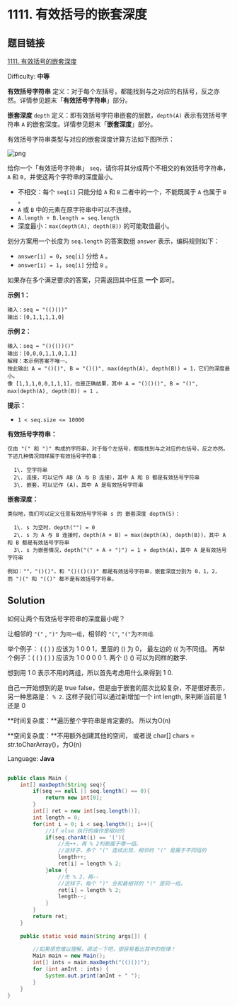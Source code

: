 # 1111. 有效括号的嵌套深度

## 题目链接

[1111\. 有效括号的嵌套深度](https://leetcode-cn.com/problems/maximum-nesting-depth-of-two-valid-parentheses-strings/)

Difficulty: **中等**

**有效括号字符串** 定义：对于每个左括号，都能找到与之对应的右括号，反之亦然。详情参见题末「**有效括号字符串**」部分。

**嵌套深度** `depth` 定义：即有效括号字符串嵌套的层数，`depth(A)` 表示有效括号字符串 `A` 的嵌套深度。详情参见题末「**嵌套深度**」部分。

有效括号字符串类型与对应的嵌套深度计算方法如下图所示：

![png](https://assets.leetcode-cn.com/aliyun-lc-upload/uploads/2020/04/01/1111.png)

给你一个「有效括号字符串」 `seq`，请你将其分成两个不相交的有效括号字符串，`A` 和 `B`，并使这两个字符串的深度最小。

* 不相交：每个 `seq[i]` 只能分给 `A` 和 `B` 二者中的一个，不能既属于 `A` 也属于 `B` 。
* `A` 或 `B` 中的元素在原字符串中可以不连续。
* `A.length + B.length = seq.length`
* 深度最小：`max(depth(A), depth(B))` 的可能取值最小。 

划分方案用一个长度为 `seq.length` 的答案数组 `answer` 表示，编码规则如下：

* `answer[i] = 0`，`seq[i]` 分给 `A` 。
* `answer[i] = 1`，`seq[i]` 分给 `B` 。

如果存在多个满足要求的答案，只需返回其中任意 **一个** 即可。

**示例 1：**

```
输入：seq = "(()())"
输出：[0,1,1,1,1,0]
```

**示例 2：**

```
输入：seq = "()(())()"
输出：[0,0,0,1,1,0,1,1]
解释：本示例答案不唯一。
按此输出 A = "()()", B = "()()", max(depth(A), depth(B)) = 1，它们的深度最小。
像 [1,1,1,0,0,1,1,1]，也是正确结果，其中 A = "()()()", B = "()", max(depth(A), depth(B)) = 1 。 
```

**提示：**

* `1 < seq.size <= 10000`

**有效括号字符串：**

```
仅由 "(" 和 ")" 构成的字符串，对于每个左括号，都能找到与之对应的右括号，反之亦然。
下述几种情况同样属于有效括号字符串：

  1\. 空字符串
  2\. 连接，可以记作 AB（A 与 B 连接），其中 A 和 B 都是有效括号字符串
  3\. 嵌套，可以记作 (A)，其中 A 是有效括号字符串
```

**嵌套深度：**

```
类似地，我们可以定义任意有效括号字符串 s 的 嵌套深度 depth(S)：

  1\. s 为空时，depth("") = 0
  2\. s 为 A 与 B 连接时，depth(A + B) = max(depth(A), depth(B))，其中 A 和 B 都是有效括号字符串
  3\. s 为嵌套情况，depth("(" + A + ")") = 1 + depth(A)，其中 A 是有效括号字符串

例如：""，"()()"，和 "()(()())" 都是有效括号字符串，嵌套深度分别为 0，1，2，而 ")(" 和 "(()" 都不是有效括号字符串。
```

## Solution

如何让两个有效括号字符串的深度最小呢？

让相邻的 `"("` , `")"` 为`同一组`，相邻的 `"("`, `"("`为`不同组`.  

举个例子： ( ( ) ) 应该为 1 0 0 1，里层的 () 为 0， 最左边的 (( 为不同组。
再举个例子：( ( ) ( ) ) 应该为 1 0 0 0 0 1. 两个 () () 可以为同样的数字.

想到用 1 0 表示不用的两组，所以首先考虑用什么来得到 1 0.

自己一开始想到的是 true false，但是由于嵌套的层次比较复杂，不是很好表示，另一种思路是： `% 2`. 这样子我们可以通过新增加一个 int length, 来判断当前是 1 还是 0

**时间复杂度：**遍历整个字符串是肯定要的。 所以为O(n)

**空间复杂度：**不用额外创建其他的空间， 或者说 char[] chars = str.toCharArray()，为O(n)

Language: **Java**

```java
​
public class Main {
    int[] maxDepth(String seq){
        if(seq == null || seq.length() == 0){
            return new int[0];
        }
        int[] ret = new int[seq.length()];
        int length = 0;
        for(int i = 0; i < seq.length(); i++){
            //if else 执行的操作是相对的
            if(seq.charAt(i) == '('){
                //先++，再 % 2判断属于哪一组。
                //这样子，多个 "(" 连续出现，相邻的 "(" 是属于不同组的
                length++;
                ret[i] = length % 2;
            }else {
                //先 % 2，再--
                //这样子，每个 ")" 会和最相邻的 "(" 是同一组。 
                ret[i] = length % 2;
                length--;
            }
        }
        return ret;
    }
    
    public static void main(String args[]) {
        
        //如果感觉难以理解，调试一下吧，很容易看出其中的规律！
        Main main = new Main();
        int[] ints = main.maxDepth("(()())");
        for (int anInt : ints) {
            System.out.print(anInt + " ");
        }
    }
}

```